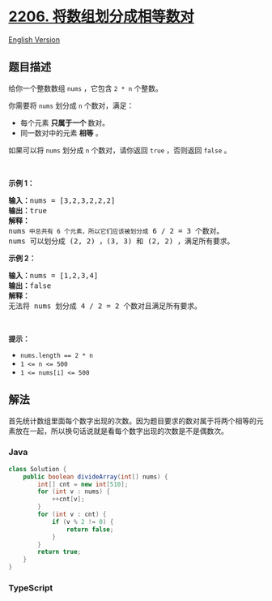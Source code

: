 # [2206. 将数组划分成相等数对](https://leetcode.cn/problems/divide-array-into-equal-pairs)

[English Version](/solution/2200-2299/2206.Divide%20Array%20Into%20Equal%20Pairs/README_EN.md)

## 题目描述

<!-- 这里写题目描述 -->

<p>给你一个整数数组&nbsp;<code>nums</code>&nbsp;，它包含&nbsp;<code>2 * n</code>&nbsp;个整数。</p>

<p>你需要将&nbsp;<code>nums</code> 划分成&nbsp;<code>n</code>&nbsp;个数对，满足：</p>

<ul>
	<li>每个元素 <strong>只属于一个 </strong>数对。</li>
	<li>同一数对中的元素 <strong>相等</strong>&nbsp;。</li>
</ul>

<p>如果可以将 <code>nums</code>&nbsp;划分成 <code>n</code>&nbsp;个数对，请你返回 <code>true</code>&nbsp;，否则返回 <code>false</code>&nbsp;。</p>

<p>&nbsp;</p>

<p><strong>示例 1：</strong></p>

<pre>
<b>输入：</b>nums = [3,2,3,2,2,2]
<b>输出：</b>true
<b>解释：</b>
nums<code>&nbsp;中总共有 6 个元素，所以它们应该被划分成</code> 6 / 2 = 3 个数对。
nums 可以划分成 (2, 2) ，(3, 3) 和 (2, 2) ，满足所有要求。
</pre>

<p><strong>示例 2：</strong></p>

<pre>
<b>输入：</b>nums = [1,2,3,4]
<b>输出：</b>false
<b>解释：</b>
无法将 nums 划分成 4 / 2 = 2 个数对且满足所有要求。
</pre>

<p>&nbsp;</p>

<p><strong>提示：</strong></p>

<ul>
	<li><code>nums.length == 2 * n</code></li>
	<li><code>1 &lt;= n &lt;= 500</code></li>
	<li><code>1 &lt;= nums[i] &lt;= 500</code></li>
</ul>

## 解法

首先统计数组里面每个数字出现的次数。因为题目要求的数对属于将两个相等的元素放在一起，所以换句话说就是看每个数字出现的次数是不是偶数次。

### **Java**

```java
class Solution {
    public boolean divideArray(int[] nums) {
        int[] cnt = new int[510];
        for (int v : nums) {
            ++cnt[v];
        }
        for (int v : cnt) {
            if (v % 2 != 0) {
                return false;
            }
        }
        return true;
    }
}
```

### **TypeScript**
